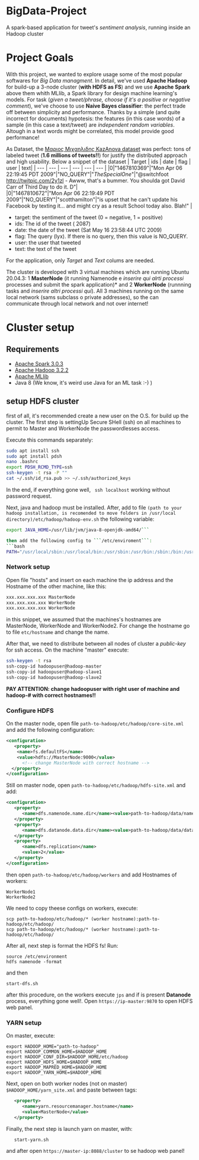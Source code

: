 # BigData-Project

A spark-based application for tweet's *sentiment analysis*, running inside an Hadoop cluster

# Project Goals
With this project, we wanted to explore usage some of the most popular softwares for *Big Data managment*. 
In detail, we've used **Apache Hadoop** for build-up a 3-node cluster (**with HDFS as FS**) and we use **Apache Spark** above them whith MLlib, a Spark library for design machine learning's models.
For task (*given a tweet/phrase, choose if it's a positive or negative comment*), we've choose to use **Naive Bayes classifier**: the perfect trade off between simplicity and performance. Thanks by a
simple (and quite incorrect for documents) hypotesis: the features (in this case words) of a sample (in this case a text/tweet) are *independent random variables*.  Altough in a text words might be correlated, this
model provide good performance!

As Dataset, the [Μαριος Μιχαηλιδης KazAnova dataset](https://www.kaggle.com/kazanova/sentiment140) was perfect: tons of labeled tweet (**1.6 millions of tweets!!**) for justify the distributed approach and high usability.
Below a snippet of the dataset
| Target | ids | date | flag | user | text|
| --- | --- | --- | --- | --- | --- |
|0|"1467810369"|"Mon Apr 06 22:19:45 PDT 2009"|"NO_QUERY"|"_TheSpecialOne_"|"@switchfoot http://twitpic.com/2y1zl - Awww, that's a bummer.  You shoulda got David Carr of Third Day to do it. 	D"|									
|0|"1467810672"|"Mon Apr 06 22:19:49 PDT 2009"|"NO_QUERY"|"scotthamilton"|"is upset that he can't update his Facebook by texting it... and might cry as a result  School today also. Blah!"				|						
<!--
|0|"1467810917"|"Mon Apr 06 22:19:53 PDT 2009"|"NO_QUERY"|"mattycus"|"@Kenichan I dived many times for the ball. Managed to save 50%  The rest go out of bounds"										|
|0|"1467811184"|"Mon Apr 06 22:19:57 PDT 2009"|"NO_QUERY"|"ElleCTF"|"my whole body feels itchy and like its on fire "										|
-->

* target: the sentiment of the tweet (0 = negative, 1 = positive)
* ids: The id of the tweet ( 2087)
* date: the date of the tweet (Sat May 16 23:58:44 UTC 2009)
* flag: The query (lyx). If there is no query, then this value is NO_QUERY.
* user: the user that tweeted
* text: the text of the tweet

For the application, only *Target* and *Text* colums are needed.

The cluster is developed with 3 virtual machines which are running Ubuntu 20.04.3: 1 **MasterNode** (it running Namenode e *inserire qui alrti processi* processes and submit the spark application)* and 2 **WorkerNode** (runnning tasks and *inserire altri processi qui*). All 3 machines running on the same local network (sams subclass o private addresses), so the can communicate through local network and not over internet!


# Cluster setup

## Requirements
- [Apache Spark 3.0.3](https://spark.apache.org/releases/spark-release-3-0-3.html)
- [Apache Hadoop 3.2.2](https://hadoop.apache.org/docs/r3.2.2/)
- [Apache MLlib](https://spark.apache.org/mllib/)
- Java 8 (We know, it's weird use Java for an ML task :-) )

## setup HDFS cluster
first of all, it's recommended create a new user on the O.S. for build up the cluster.
The first step is settingUp Secure SHell (ssh) on all machines to permit to Master and WorkerNode the passwordlesses access.

Execute this commands separately:
```bash
sudo apt install ssh
sudo apt install pdsh
nano .bashrc
export PDSH_RCMD_TYPE=ssh
ssh-keygen -t rsa -P ""
cat ~/.ssh/id_rsa.pub >> ~/.ssh/authorized_keys
```
In the end, if everything gone well, ``` ssh localhost``` working without password request.

Next, java and hadoop must be installed. After, add to file ```(path to your hadoop installation, is recomended to move folders in /usr/local directory)/etc/hadoop/hadoop-env.sh``` the following variable:

```bash 
export JAVA_HOME=/usr/lib/jvm/java-8-openjdk-amd64/```

then add the following config to ```/etc/enviroment```:
```bash
PATH="/usr/local/sbin:/usr/local/bin:/usr/sbin:/usr/bin:/sbin:/bin:/usr/games:/usr/local/games:/usr/local/hadoop/bin:/usr/local/hadoop/sbin"JAVA_HOME="/usr/lib/jvm/java-8-openjdk-amd64/jre"
```

### Network setup
Open file "hosts" and insert on each machine the ip address and the Hostname of the other machine, like this:
```bash
xxx.xxx.xxx.xxx MasterNode
xxx.xxx.xxx.xxx WorkerNode
xxx.xxx.xxx.xxx WorkerNode
```

in this snippet, we assumed that the machines's hostnames are MasterNode, WorkerNode and WorkerNode2. For change the hostname go to file ```etc/hostname``` and change the name.

After that, we need to distribute between all nodes of cluster a *public-key* for ssh access. On the machine "master" execute:

```bash
ssh-keygen -t rsa
ssh-copy-id hadoopuser@hadoop-master
ssh-copy-id hadoopuser@hadoop-slave1
ssh-copy-id hadoopuser@hadoop-slave2
```
**PAY ATTENTION: change hadoopuser with right user of machine and hadoop-# with correct hostnames!!**

### Configure HDFS

On the master node, open file ```path-to-hadoop/etc/hadoop/core-site.xml``` and add the following configuration:

```xml
<configuration>
   <property>
    <name>fs.defaultFS</name>
    <value>hdfs://MasterNode:9000</value>
      <!-- change MasterNode with correct hostname -->
  </property>
</configuration>
```
Still on master node, open  ```path-to-hadoop/etc/hadoop/hdfs-site.xml``` and add:

```xml
<configuration>
   <property>
      <name>dfs.namenode.name.dir</name><value>path-to-hadoop/data/nameNode</value>
   </property>
   <property>
      <name>dfs.datanode.data.dir</name><value>path-to-hadoop/data/dataNode</value>
   </property>
   <property>
      <name>dfs.replication</name>
      <value>2</value>
   </property>
</configuration>
```

then open ```path-to-hadoop/etc/hadoop/workers``` and add Hostnames of workers:

```text
WorkerNode1
WorkerNode2
```

We need to copy theese configs on workers, execute:

```
scp path-to-hadoop/etc/hadoop/* (worker hostname):path-to-hadoop/etc/hadoop/
scp path-to-hadoop/etc/hadoop/* (worker hostname):path-to-hadoop/etc/hadoop/
```

After all, next step is format the HDFS fs! Run:

```
source /etc/environment
hdfs namenode -format
```
and then

```
start-dfs.sh
```

after this procedure, on the workers execute ```jps``` and if is present **Datanode** process, everything gone well!.
Open ```https://ip-master:9870``` to open HDFS web panel.

### YARN setup
On master, execute:

```
export HADOOP_HOME="path-to-hadoop"
export HADOOP_COMMON_HOME=$HADOOP_HOME
export HADOOP_CONF_DIR=$HADOOP_HOME/etc/hadoop
export HADOOP_HDFS_HOME=$HADOOP_HOME
export HADOOP_MAPRED_HOME=$HADOOP_HOME
export HADOOP_YARN_HOME=$HADOOP_HOME
```

Next, open on both worker nodes (not on master) ``` $HADOOP_HOME/yarn_site.xml ``` and paste between <configuration> tags:
```xml
   <property>
      <name>yarn.resourcemanager.hostname</name>
      <value>MasterNode</value>
   </property>
```
Finally, the next step is launch yarn on master, with:
```
   start-yarn.sh
```
and after open ```https://master-ip:8088/cluster``` to se hadoop web panel!

